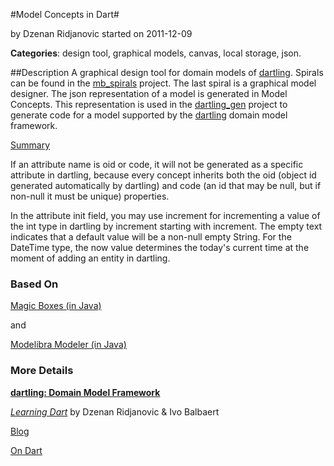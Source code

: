 
#Model Concepts in Dart#

by Dzenan Ridjanovic
started on 2011-12-09

**Categories**: design tool, graphical models, canvas, local storage, json.

##Description
A graphical design tool for domain models of
[dartling](https://github.com/dzenanr/dartling).
Spirals can be found in the [mb_spirals](https://github.com/dzenanr/mb_spirals)
project.
The last spiral is a graphical model designer.
The json representation of a model is generated in Model Concepts.
This representation is used in the
[dartling_gen](https://github.com/dzenanr/dartling_gen) project to
generate code for a model supported by the
[dartling](https://github.com/dzenanr/dartling) domain model framework.

[Summary](http://goo.gl/DqF7d)

If an attribute name is oid or code, it will not be generated as a specific
attribute in dartling, because every concept inherits both the
oid (object id generated automatically by dartling) and
code (an id that may be null, but if non-null it must be unique) properties.

In the attribute init field, you may use increment for incrementing a value
of the int type in dartling by increment starting with increment.
The empty text indicates that a default value will be a non-null empty String.
For the DateTime type, the now value determines the today's current time
at the moment of adding an entity in dartling.

### Based On

[Magic Boxes (in Java)](http://code.google.com/p/magic-boxes/)

and

[Modelibra Modeler (in Java)](http://www.modelibra.org/)

### More Details

[**dartling: Domain Model Framework**](http://goo.gl/Fd08zZ)

[*Learning Dart*](http://www.packtpub.com/learning-dart/book) by Dzenan Ridjanovic & Ivo Balbaert

[Blog](http://dzenanr.github.io/)

[On Dart](https://plus.google.com/+OndartMe)

